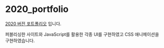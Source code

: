 # 2020_portfolio

[2020 버전 포트폴리오](https://rowanna.github.io/2020_port/html/port/main/index4.html) 입니다. 


퍼블리싱한 사이트와 JavaScript를 활용한 각종 UI를 구현하였고 CSS 애니메이션을 구현하였습니다.
